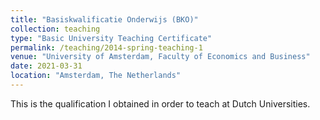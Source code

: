 ```yaml
---
title: "Basiskwalificatie Onderwijs (BKO)"
collection: teaching
type: "Basic University Teaching Certificate"
permalink: /teaching/2014-spring-teaching-1
venue: "University of Amsterdam, Faculty of Economics and Business"
date: 2021-03-31
location: "Amsterdam, The Netherlands"
---
```


This is the qualification I obtained in order to teach at Dutch Universities.
